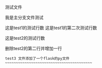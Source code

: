 测试文件

我是主分支文件测试



这是test1的测试行数
这是test1的第二次测试行数



这是test2的测试行数

删除test2的第二行并增加一行



`````````````````````````
test3 文件添加了一个flask的py文件
~~~~~~~~~~~~~~~~~~~~~~~~~~~~~~~~~~~~~~~~
